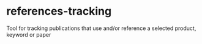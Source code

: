 # references-tracking
Tool for tracking publications that use and/or reference a selected product, keyword or paper
